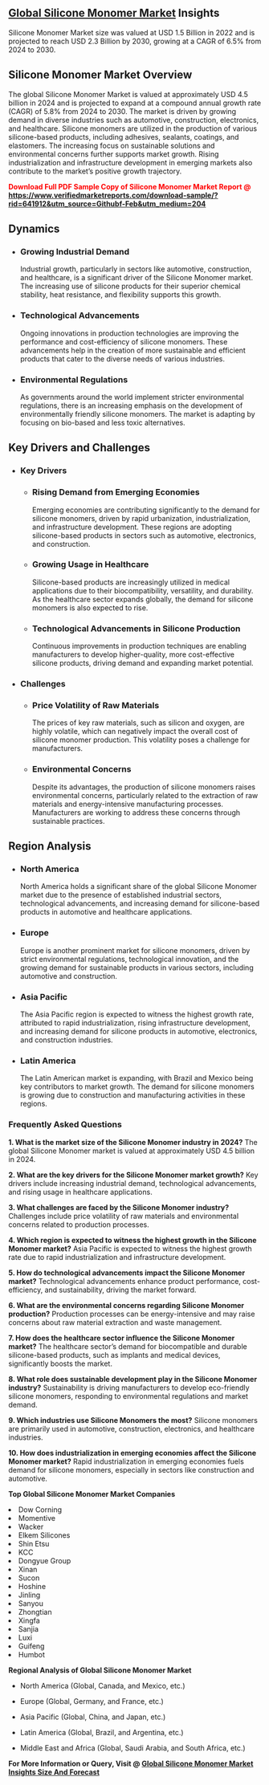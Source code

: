 <h2><a href="https://www.verifiedmarketreports.com/download-sample/?rid=641912&amp;utm_source=Githubf&amp;utm_medium=204" target="_blank">Global Silicone Monomer Market</a> Insights</h2><p>Silicone Monomer Market size was valued at USD 1.5 Billion in 2022 and is projected to reach USD 2.3 Billion by 2030, growing at a CAGR of 6.5% from 2024 to 2030.</p><p> <h2>Silicone Monomer Market Overview</h2> <p>The global Silicone Monomer Market is valued at approximately USD 4.5 billion in 2024 and is projected to expand at a compound annual growth rate (CAGR) of 5.8% from 2024 to 2030. The market is driven by growing demand in diverse industries such as automotive, construction, electronics, and healthcare. Silicone monomers are utilized in the production of various silicone-based products, including adhesives, sealants, coatings, and elastomers. The increasing focus on sustainable solutions and environmental concerns further supports market growth. Rising industrialization and infrastructure development in emerging markets also contribute to the market’s positive growth trajectory. <p><strong><p><span class=""><span style="color: #ff0000;"><strong>Download Full PDF Sample Copy of Silicone Monomer Market Report</strong> @ </span><a href="https://www.verifiedmarketreports.com/download-sample/?rid=641912&amp;utm_source=Githubf-Feb&amp;utm_medium=204" target="_blank">https://www.verifiedmarketreports.com/download-sample/?rid=641912&amp;utm_source=Githubf-Feb&amp;utm_medium=204</a></span></p></strong></p> <h2>Dynamics</h2> <ul> <li><h3>Growing Industrial Demand</h3> Industrial growth, particularly in sectors like automotive, construction, and healthcare, is a significant driver of the Silicone Monomer market. The increasing use of silicone products for their superior chemical stability, heat resistance, and flexibility supports this growth. </li> <li><h3>Technological Advancements</h3> Ongoing innovations in production technologies are improving the performance and cost-efficiency of silicone monomers. These advancements help in the creation of more sustainable and efficient products that cater to the diverse needs of various industries. </li> <li><h3>Environmental Regulations</h3> As governments around the world implement stricter environmental regulations, there is an increasing emphasis on the development of environmentally friendly silicone monomers. The market is adapting by focusing on bio-based and less toxic alternatives. </li> </ul> <h2>Key Drivers and Challenges</h2> <ul> <li><h3>Key Drivers</h3> <ul> <li><h3>Rising Demand from Emerging Economies</h3> Emerging economies are contributing significantly to the demand for silicone monomers, driven by rapid urbanization, industrialization, and infrastructure development. These regions are adopting silicone-based products in sectors such as automotive, electronics, and construction. </li> <li><h3>Growing Usage in Healthcare</h3> Silicone-based products are increasingly utilized in medical applications due to their biocompatibility, versatility, and durability. As the healthcare sector expands globally, the demand for silicone monomers is also expected to rise. </li> <li><h3>Technological Advancements in Silicone Production</h3> Continuous improvements in production techniques are enabling manufacturers to develop higher-quality, more cost-effective silicone products, driving demand and expanding market potential. </li> </ul> </li> <li><h3>Challenges</h3> <ul> <li><h3>Price Volatility of Raw Materials</h3> The prices of key raw materials, such as silicon and oxygen, are highly volatile, which can negatively impact the overall cost of silicone monomer production. This volatility poses a challenge for manufacturers. </li> <li><h3>Environmental Concerns</h3> Despite its advantages, the production of silicone monomers raises environmental concerns, particularly related to the extraction of raw materials and energy-intensive manufacturing processes. Manufacturers are working to address these concerns through sustainable practices. </li> </ul> </li> </ul> <h2>Region Analysis</h2> <ul> <li><h3>North America</h3> North America holds a significant share of the global Silicone Monomer market due to the presence of established industrial sectors, technological advancements, and increasing demand for silicone-based products in automotive and healthcare applications. </li> <li><h3>Europe</h3> Europe is another prominent market for silicone monomers, driven by strict environmental regulations, technological innovation, and the growing demand for sustainable products in various sectors, including automotive and construction. </li> <li><h3>Asia Pacific</h3> The Asia Pacific region is expected to witness the highest growth rate, attributed to rapid industrialization, rising infrastructure development, and increasing demand for silicone products in automotive, electronics, and construction industries. </li> <li><h3>Latin America</h3> The Latin American market is expanding, with Brazil and Mexico being key contributors to market growth. The demand for silicone monomers is growing due to construction and manufacturing activities in these regions. </li> </ul> <h3>Frequently Asked Questions</h3> <p><strong>1. What is the market size of the Silicone Monomer industry in 2024?</strong> The global Silicone Monomer market is valued at approximately USD 4.5 billion in 2024.</p> <p><strong>2. What are the key drivers for the Silicone Monomer market growth?</strong> Key drivers include increasing industrial demand, technological advancements, and rising usage in healthcare applications.</p> <p><strong>3. What challenges are faced by the Silicone Monomer industry?</strong> Challenges include price volatility of raw materials and environmental concerns related to production processes.</p> <p><strong>4. Which region is expected to witness the highest growth in the Silicone Monomer market?</strong> Asia Pacific is expected to witness the highest growth rate due to rapid industrialization and infrastructure development.</p> <p><strong>5. How do technological advancements impact the Silicone Monomer market?</strong> Technological advancements enhance product performance, cost-efficiency, and sustainability, driving the market forward.</p> <p><strong>6. What are the environmental concerns regarding Silicone Monomer production?</strong> Production processes can be energy-intensive and may raise concerns about raw material extraction and waste management.</p> <p><strong>7. How does the healthcare sector influence the Silicone Monomer market?</strong> The healthcare sector’s demand for biocompatible and durable silicone-based products, such as implants and medical devices, significantly boosts the market.</p> <p><strong>8. What role does sustainable development play in the Silicone Monomer industry?</strong> Sustainability is driving manufacturers to develop eco-friendly silicone monomers, responding to environmental regulations and market demand.</p> <p><strong>9. Which industries use Silicone Monomers the most?</strong> Silicone monomers are primarily used in automotive, construction, electronics, and healthcare industries.</p> <p><strong>10. How does industrialization in emerging economies affect the Silicone Monomer market?</strong> Rapid industrialization in emerging economies fuels demand for silicone monomers, especially in sectors like construction and automotive.</p> </p><p><strong>Top Global Silicone Monomer Market Companies</strong></p><div data-test-id=""><p><li>Dow Corning</li><li> Momentive</li><li> Wacker</li><li> Elkem Silicones</li><li> Shin Etsu</li><li> KCC</li><li> Dongyue Group</li><li> Xinan</li><li> Sucon</li><li> Hoshine</li><li> Jinling</li><li> Sanyou</li><li> Zhongtian</li><li> Xingfa</li><li> Sanjia</li><li> Luxi</li><li> Guifeng</li><li> Humbot</li></p><div><strong>Regional Analysis of&nbsp;Global Silicone Monomer Market</strong></div><ul><li dir="ltr"><p dir="ltr">North America&nbsp;(Global, Canada, and Mexico, etc.)</p></li><li dir="ltr"><p dir="ltr">Europe (Global, Germany, and France, etc.)</p></li><li dir="ltr"><p dir="ltr">Asia Pacific&nbsp;(Global, China, and Japan, etc.)</p></li><li dir="ltr"><p dir="ltr">Latin America&nbsp;(Global, Brazil, and Argentina, etc.)</p></li><li dir="ltr">Middle East and Africa&nbsp;(Global, Saudi Arabia, and South Africa, etc.)</li></ul><p><strong>For More Information or Query, Visit @&nbsp;</strong><strong><a href="https://www.verifiedmarketreports.com/product/silicone-monomer-market/?utm_source=Githubf&amp;utm_medium=204" target="_blank">Global Silicone Monomer Market Insights Size And Forecast</a></strong></p></div>
